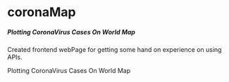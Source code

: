 # coronaMap

##### Plotting CoronaVirus Cases On World Map

Created frontend webPage for getting some hand on experience on using APIs.

Plotting CoronaVirus Cases On World Map

